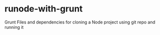 runode-with-grunt
=================

Grunt Files and dependencies for cloning a Node project using git repo and running it
